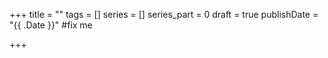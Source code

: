 +++
title = ""
tags = []
series = []
series_part = 0
draft = true
publishDate = "{{ .Date }}" #fix me

+++
